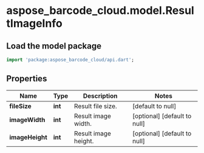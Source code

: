 # aspose_barcode_cloud.model.ResultImageInfo

## Load the model package
```dart
import 'package:aspose_barcode_cloud/api.dart';
```

## Properties
Name | Type | Description | Notes
---- | ---- | ----------- | -----
**fileSize** | **int** | Result file size. | [default to null]
**imageWidth** | **int** | Result image width. | [optional] [default to null]
**imageHeight** | **int** | Result image height. | [optional] [default to null]


